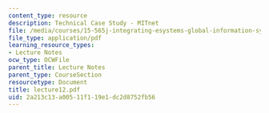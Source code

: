 ```yaml
---
content_type: resource
description: Technical Case Study - MITnet
file: /media/courses/15-565j-integrating-esystems-global-information-systems-spring-2002/2a213c13a00511f119e1dc2d8752fb56_lecture12.pdf
file_type: application/pdf
learning_resource_types:
- Lecture Notes
ocw_type: OCWFile
parent_title: Lecture Notes
parent_type: CourseSection
resourcetype: Document
title: lecture12.pdf
uid: 2a213c13-a005-11f1-19e1-dc2d8752fb56
---
```

